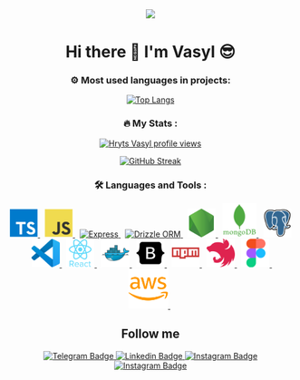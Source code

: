 <div id="header" align="center">
  
  <img src="https://media.giphy.com/media/fwbzI2kV3Qrlpkh59e/giphy.gif" width="300" />
  
  <h1> Hi there 👋
  I'm Vasyl 😎</h1>
   <!---
  ![Snake animation](https://github.com/vasyl1312/vasyl1312/blob/output/github-contribution-grid-snake.svg)
   --->
  
  ### ⚙ Most used languages in projects:
  [![Top Langs](https://github-readme-stats.vercel.app/api/top-langs/?username=vasyl1312&theme=vision-friendly-dark)](https://github.com/anuraghazra/github-readme-stats)
  
  ### :fire: My Stats :
  
  [![Hryts Vasyl profile views](https://u8views.com/api/v1/github/profiles/78865780/views/day-week-month-total-count.svg)](https://u8views.com/github/vasyl1312)
  
  [![GitHub Streak](http://github-readme-streak-stats.herokuapp.com?user=vasyl1312&theme=dark&hide_border=true)](https://git.io/streak-stats)
  
  
  ### :hammer_and_wrench: Languages and Tools :
  <div>
    <a href="https://www.typescriptlang.org/" target="_blank">
      <img src="https://github.com/devicons/devicon/blob/master/icons/typescript/typescript-plain.svg" title="TypeScript" alt="TypeScript" width="50" height="50"/>
    </a>&nbsp; 
    <a href="https://developer.mozilla.org/en-US/docs/Web/JavaScript" target="_blank">
      <img src="https://github.com/devicons/devicon/blob/master/icons/javascript/javascript-original.svg" title="JavaScript" alt="JavaScript" width="50" height="50"/>
    </a>&nbsp;
    <a href="https://expressjs.com/" target="_blank">
      <img src="https://itproger.com/intensive/img/express.png" title="Express" alt="Express" width="50" height="50"/>
    </a>&nbsp;
    <a href="https://orm.drizzle.team/" target="_blank">
      <img src="https://i.ibb.co/NCB5mXX/image.png" title="Drizzle ORM" alt="Drizzle ORM" width="50" height="50"/>
    </a>&nbsp; 
    <a href="https://nodejs.org/" target="_blank">
      <img src="https://github.com/devicons/devicon/blob/master/icons/nodejs/nodejs-original.svg" title="NodeJS" alt="NodeJS" width="50" height="50"/>
    </a>&nbsp;  
    <a href="https://www.mongodb.com/" target="_blank">
      <img src="https://github.com/devicons/devicon/blob/master/icons/mongodb/mongodb-plain-wordmark.svg" title="MongoDB" alt="MongoDB" width="60" height="60"/>
    </a>&nbsp;  
    <a href="https://www.postgresql.org/" target="_blank">
      <img src="https://github.com/devicons/devicon/blob/master/icons/postgresql/postgresql-original.svg" title="PostgreSQL" alt="PostgreSQL" width="50" height="50"/>
    </a>&nbsp;  
    <a href="https://code.visualstudio.com/" target="_blank">
      <img src="https://github.com/devicons/devicon/blob/master/icons/vscode/vscode-original.svg" title="VSCode" alt="VSCode" width="50" height="50"/>
    </a>&nbsp;  
    <a href="https://reactjs.org/" target="_blank">
      <img src="https://github.com/devicons/devicon/blob/master/icons/react/react-original-wordmark.svg" title="React" alt="React" width="50" height="50"/>
    </a>&nbsp;  
    <a href="https://www.docker.com/" target="_blank">
      <img src="https://github.com/devicons/devicon/blob/master/icons/docker/docker-original.svg" title="Docker" alt="Docker" width="50" height="50"/>
    </a>&nbsp;  
    <a href="https://getbootstrap.com/" target="_blank">
      <img src="https://github.com/devicons/devicon/blob/master/icons/bootstrap/bootstrap-plain.svg" title="Bootstrap" alt="Bootstrap" width="50" height="50"/>
    </a>&nbsp;  
    <a href="https://www.npmjs.com/" target="_blank">
      <img src="https://github.com/devicons/devicon/blob/master/icons/npm/npm-original-wordmark.svg" title="NPM" alt="NPM" width="50" height="50"/>
    </a>&nbsp;  
    <a href="https://nestjs.com/" target="_blank">
      <img src="https://github.com/devicons/devicon/blob/master/icons/nestjs/nestjs-original.svg" title="NestJS" alt="NestJS" width="50" height="50"/>
    </a>&nbsp; 
    <a href="https://www.figma.com/" target="_blank">
      <img src="https://github.com/devicons/devicon/blob/master/icons/figma/figma-original.svg" title="Figma" alt="Figma" width="50" height="50"/>
    </a>&nbsp; 
     <a href="https://aws.amazon.com/" target="_blank">
      <img src="https://github.com/devicons/devicon/blob/master/icons/amazonwebservices/amazonwebservices-plain-wordmark.svg" title="AWS" alt="AWS" width="70" height="70"/>
    </a>&nbsp; 
  </div>
    
  <h2>Follow me</h2>
  <div id="badges">
    <a href="https://t.me/vasylkoo">
      <img src="https://upload.wikimedia.org/wikipedia/commons/thumb/8/82/Telegram_logo.svg/2048px-Telegram_logo.svg.png" alt="Telegram Badge" width="50"/>
    </a>
      <a href="https://www.linkedin.com/in/vasyl-hryts-b2aa5121b/">
      <img src="https://cdn-icons-png.flaticon.com/512/174/174857.png" alt="Linkedin Badge" width="50"/>
    </a>
        <a href="https://www.instagram.com/vasyllko/">
      <img src="https://upload.wikimedia.org/wikipedia/commons/thumb/e/e7/Instagram_logo_2016.svg/768px-Instagram_logo_2016.svg.png" alt="Instagram Badge" width="50"/>
    </a>
        <a href="https://www.superprof.com.ua/ir/25702261-96fae8">
      <img src="https://s3-eu-west-1.amazonaws.com/tpd/logos/5b7bda20a4afda000104078a/0x0.png" alt="Instagram Badge" width="50"/>
    </a>
  </div>


</div>
